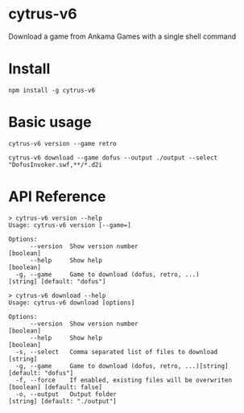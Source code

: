 # cytrus-v6

Download a game from Ankama Games with a single shell command

# Install

`npm install -g cytrus-v6`

# Basic usage

`cytrus-v6 version --game retro`

`cytrus-v6 download --game dofus --output ./output --select "DofusInvoker.swf,**/*.d2i`

# API Reference
```
> cytrus-v6 version --help
Usage: cytrus-v6 version [--game=]

Options:
      --version  Show version number                                                  [boolean]
      --help     Show help                                                            [boolean]
  -g, --game     Game to download (dofus, retro, ...)               [string] [default: "dofus"]
```

```
> cytrus-v6 download --help
Usage: cytrus-v6 download [options]

Options:
      --version  Show version number                                                  [boolean]
      --help     Show help                                                            [boolean]
  -s, --select   Comma separated list of files to download                             [string]
  -g, --game     Game to download (dofus, retro, ...)[string]                [default: "dofus"]
  -f, --force    If enabled, existing files will be overwriten       [boolean] [default: false]
  -o, --output   Output folder                                   [string] [default: "./output"]
```
